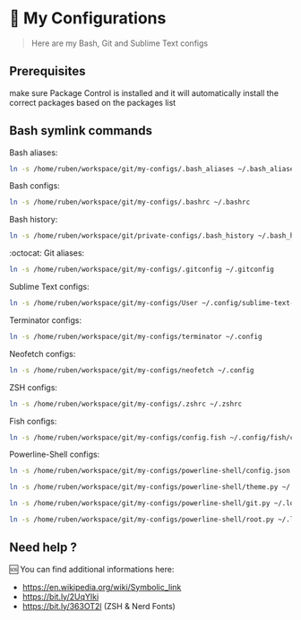 # :wrench: My Configurations

> Here are my Bash, Git and Sublime Text configs


## Prerequisites

make sure Package Control is installed and it will automatically install the correct packages based on the packages list 

## Bash symlink commands

Bash aliases:
```sh
ln -s /home/ruben/workspace/git/my-configs/.bash_aliases ~/.bash_aliases
```

Bash configs:
```sh
ln -s /home/ruben/workspace/git/my-configs/.bashrc ~/.bashrc
```

Bash history:
```sh
ln -s /home/ruben/workspace/git/private-configs/.bash_history ~/.bash_history
```

:octocat: Git aliases:
```sh
ln -s /home/ruben/workspace/git/my-configs/.gitconfig ~/.gitconfig
```

Sublime Text configs:
```sh
ln -s /home/ruben/workspace/git/my-configs/User ~/.config/sublime-text-3/Packages
```

Terminator configs:
```sh
ln -s /home/ruben/workspace/git/my-configs/terminator ~/.config
```

Neofetch configs:
```sh
ln -s /home/ruben/workspace/git/my-configs/neofetch ~/.config
```

ZSH configs:
```sh
ln -s /home/ruben/workspace/git/my-configs/.zshrc ~/.zshrc
```

Fish configs:
```sh
ln -s /home/ruben/workspace/git/my-configs/config.fish ~/.config/fish/config.fish
```


Powerline-Shell configs:
```sh
ln -s /home/ruben/workspace/git/my-configs/powerline-shell/config.json ~/.config/powerline-shell/config.json

ln -s /home/ruben/workspace/git/my-configs/powerline-shell/theme.py ~/.local/lib/python3.8/site-packages/powerline_shell/themes/theme.py

ln -s /home/ruben/workspace/git/my-configs/powerline-shell/git.py ~/.local/lib/python3.8/site-packages/powerline_shell/segments/git.py

ln -s /home/ruben/workspace/git/my-configs/powerline-shell/root.py ~/.local/lib/python3.8/site-packages/powerline_shell/segments/root.py


```

## Need help ?

:sos: You can find additional informations here:
- https://en.wikipedia.org/wiki/Symbolic_link
- https://bit.ly/2UqYIki
- https://bit.ly/363OT2l (ZSH & Nerd Fonts)